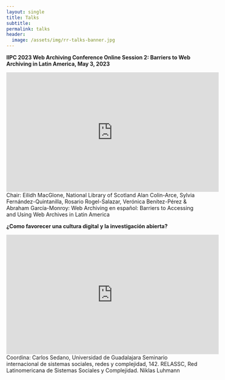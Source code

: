 ```yaml
---
layout: single
title: Talks
subtitle:
permalink: talks 
header:
  image: /assets/img/rr-talks-banner.jpg
---
```


**IIPC 2023 Web Archiving Conference Online Session 2: Barriers to Web Archiving in Latin America, May 3, 2023**
<iframe width="560" height="315" src="https://www.youtube.com/embed/videoseries?si=fcGDWz7nhTb-G9H1&amp;list=PLLDz9GYV7-migzwUAS3CAOi-Luy4swu55" title="YouTube video player" frameborder="0" allow="accelerometer; autoplay; clipboard-write; encrypted-media; gyroscope; picture-in-picture; web-share" allowfullscreen></iframe>
Chair: Eilidh MacGlone, National Library of Scotland
Alan Colin-Arce, Sylvia Fernández-Quintanilla, Rosario Rogel-Salazar, Verónica Benítez-Pérez & Abraham García-Monroy: Web Archiving en español: Barriers to Accessing and Using Web Archives in Latin America

**¿Como favorecer una cultura digital y la investigación abierta?**
<iframe width="560" height="315" src="https://www.youtube.com/embed/M04rcZynrkA?si=w34Uo5DTVySLGsJz" title="YouTube video player" frameborder="0" allow="accelerometer; autoplay; clipboard-write; encrypted-media; gyroscope; picture-in-picture; web-share" allowfullscreen></iframe>
Coordina: Carlos Sedano, Universidad de Guadalajara
Seminario internacional de sistemas sociales, redes y complejidad, 142. RELASSC, Red Latinomericana de Sistemas Sociales y Complejidad. Niklas Luhmann



